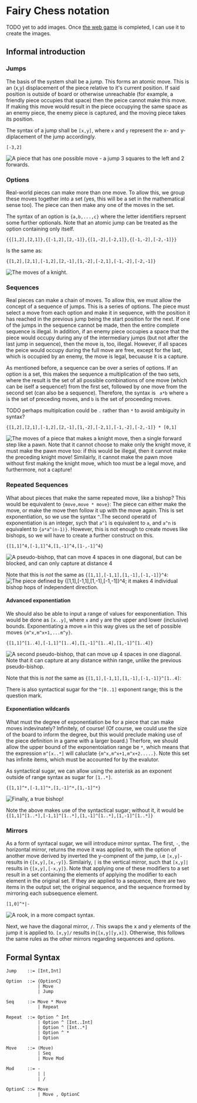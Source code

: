 # Fairy Chess notation

TODO yet to add images. Once [the web game](https://github.com/ZayadNimrod/fairy-chess-com) is completed, I can use it to create the images.

## Informal introduction

### Jumps
The basis of the system shall be a *jump*. This forms an atomic move. This is an (x,y) displacement of the piece relative to it's current position. If said position is outside of board or otherwise unreachable (for example, a friendly piece occupies that space) then the peice cannot make this move. If making this move would result in the piece occupying the same space  as an enemy piece, the enemy piece is captured, and the moving piece takes its position.

The syntax of a jump shall be `[x,y]`, where `x` and `y` represent the x- and y- diplacement of the jump accordingly.


```
[-3,2]
```
![A piece that has one possible move - a jump 3 squares to the left and 2 forwards.](TODO)


### Options
Real-world pieces can make more than one move. To allow this, we group these moves together into a set (yes, this will be a set in the mathematical sense too). The piece can then make any one of the moves in the set.

The syntax of an option is `{a,b,...,c}` where the letter identifiers reprsent some further optionals. Note that an atomic jump can be treated as the option containing only itself.

```
{{[1,2],[2,1]},{[-1,2],[2,-1]},{[1,-2],[-2,1]},{[-1,-2],[-2,-1]}}
```

Is the same as:

```
{[1,2],[2,1],[-1,2],[2,-1],[1,-2],[-2,1],[-1,-2],[-2,-1]}
```
![The moves of a knight.](TODO)


### Sequences
Real pieces can make a chain of moves. To allow this, we must allow the concept of a sequence of jumps. This is a series of options. The piece must select a move from each option and make it in sequence, with the position it has reached in the previous jump being the start position for the next. If one of the jumps in the sequence cannot be made, then the entire complete sequence is illegal. In addition, if an enemy piece occupies a space that the piece would occupy during any of the intermediary jumps (but not after the last jump in sequence), then the move is, too, illegal. However, if all spaces the peice would occupy during the full move are free, except for the last, which is occupied by an enemy, the move is legal, becuause it is a capture.

As mentioned before, a sequence can be over a series of options. If an option is a set, this makes the sequence a multiplication of the two sets, where the result is the set of all possible combinations of one move (which can be iself a sequence!) from the first set, followed by one move from the second set (can also be a sequence). Therefore, the syntax is ` a*b` where `a` is the set of preceding moves, and `b` is the set of proceeding moves. 

TODO perhaps multiplcation could be `.` rather than  `*` to avoid ambiguity in syntax?

```
{[1,2],[2,1],[-1,2],[2,-1],[1,-2],[-2,1],[-1,-2],[-2,-1]} * [0,1]
```

![The moves of a piece that makes a knight move, then a single forward step like a pawn. Note that it cannot choose to make *only* the knight move, it *must* make the pawn move too: if this would be illegal, then it cannot make the preceding knight move! Similairly, it cannot make the pawn move without first making the knight move, which too must be a legal move, and furthermore, not a capture!](TODO)


### Repeated Sequences
What about pieces that make the same repeated move, like a bishop? This would be equivalent to `{move,move * move}`: The piece can either make the move, or make the move then follow it up with the move again. This is set exponentiation, so we use the syntax `^`.The second operatd of exponentiation is an integer, sych that `a^1` is equivalent to `a`, and `a^n` is equivalent to `{a*a^(n-1)}`.  However, this is not enough to create moves like bishops, so we will have to create a further construct on this.



```
{[1,1]^4,[-1,1]^4,[1,-1]^4,[1-,-1]^4}
```
![A pseudo-bishop, that can move 4 spaces in one diagonal, but can be blocked, and can only capture at distance 4](TODO)

Note that this is *not* the same as `{[1,1],[-1,1],[1,-1],[-1,-1]}^4`:
![The piece defined by `{[1,1],[-1,1],[1,-1],[-1,-1]}^4`; it makes 4 individual bishop hops of independent direction.](TODO)

#### Advanced exponentiation
We should also be able to input a range of values for eexponentiation. This would be done as `[x..y]`, where `x` and `y` are the upper and lower (inclusive) bounds. Exponentiating a move `m` in this way gives us the set of possible moves `{m^x,m^x+1,...m^y}`.

```
{[1,1]^[1..4],[-1,1]^[1..4],[1,-1]^[1..4],[1,-1]^[1..4]}
```
![A second pseudo-bishop, that can move up 4 spaces in one diagonal. Note that it can capture at any distance within range, unlike the previous pseudo-bishop.](TODO)

Note that this is *not* the same as `{[1,1],[-1,1],[1,-1],[-1,-1]}^[1..4]`:

There is also syntactical sugar for the `^[0..1]` exponent range; this is the question mark.

#### Exponentiation wildcards
What must the degree of exponentiation be for a piece that can make moves indevinately? Infinitely, of course! (Of course, we could use the size of the board to inform the degree, but this would preclude making use of the piece definition in a game with a larger board.) Therfore, we should allow the upper bound of the exponentoiation range be `*`, which means that the expression `m^[x..*]` will caluclate `{m^x,m^x+1,m^x+2.....}`. Note this set has infinite items, which must be accounted for by the evalutor.

As syntactical sugar, we can allow using the asterisk as an exponent outside of range syntax as sugar for `[1..*]`.


```
{[1,1]^*,[-1,1]^*,[1,-1]^*,[1,-1]^*}
```

![Finally, a true bishop!](TODO)

Note the above makes use of the syntactical sugar; without it, it would be `{[1,1]^[1..*],[-1,1]^[1..*],[1,-1]^[1..*],[1,-1]^[1..*]}`


### Mirrors
As a form of syntacal sugar, we will introduce mirror syntax. The first, `-`, the horizontal mirror, returns the move it was applied to, with the option of another move derived by inverted the y-compnent of the jump, i.e `[x,y]-` results in `{[x,y],[x,-y]}`. Similairly, `|` is the vertical mirror, such that `[x,y]|` results in `{[x,y],[-x,y]}`. Note that applying one of these modifiers to a set result in a set containing the elements of applying the modifier to each element in the original set. If they are applied to a sequence, there are two items in the output set; the original sequence, and the sequence frormed by mirroring each subsequence element. 

```
[1,0]^*|-
```
![A rook, in a more compact syntax.](TODO)


Next, we have the diagonal mirror, `/`. This swaps the x and y elements of the jump it is applied to. `[x,y]/` results in`{[x,y][y,x]}`. Otherwise, this follows the same rules as the other mirrors regarding sequences and options.

## Formal Syntax
```
Jump    ::= [Int,Int]

Option  ::= {OptionC}
            | Move
            | Jump

Seq     ::= Move * Move
            | Repeat

Repeat  ::= Option ^ Int
            | Option ^ [Int..Int]
            | Option ^ [Int..*]
            | Option ^ *
            | Option

Move    ::= (Move)
            | Seq
            | Move Mod

Mod     ::= -
            | |
            | /

OptionC ::= Move
            | Move , OptionC
```
